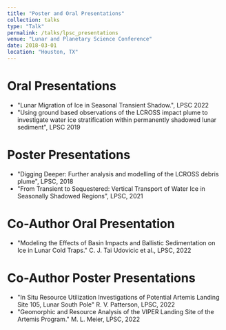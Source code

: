 ```yaml
---
title: "Poster and Oral Presentations"
collection: talks
type: "Talk"
permalink: /talks/lpsc_presentations
venue: "Lunar and Planetary Science Conference"
date: 2018-03-01
location: "Houston, TX"
---
```


Oral Presentations
=====
* "Lunar Migration of Ice in Seasonal Transient Shadow.", LPSC 2022
* "Using ground based observations of the LCROSS impact plume to investigate water ice stratification within permanently shadowed lunar sediment", LPSC 2019

Poster Presentations
=====
* "Digging Deeper: Further analysis and modelling of the LCROSS debris plume", LPSC, 2018
* "From Transient to Sequestered:  Vertical Transport of Water Ice in Seasonally Shadowed Regions", LPSC, 2021

Co-Author Oral Presentation
=====
* "Modeling the Effects of Basin Impacts and Ballistic Sedimentation on Ice in Lunar Cold Traps." C. J. Tai Udovicic et al., LPSC, 2022

Co-Author Poster Presentations
=====
* "In Situ Resource Utilization Investigations of Potential Artemis Landing Site 105, Lunar South Pole" R. V. Patterson, LPSC, 2022
* "Geomorphic and Resource Analysis of the VIPER Landing Site of the Artemis Program." M. L. Meier, LPSC, 2022
